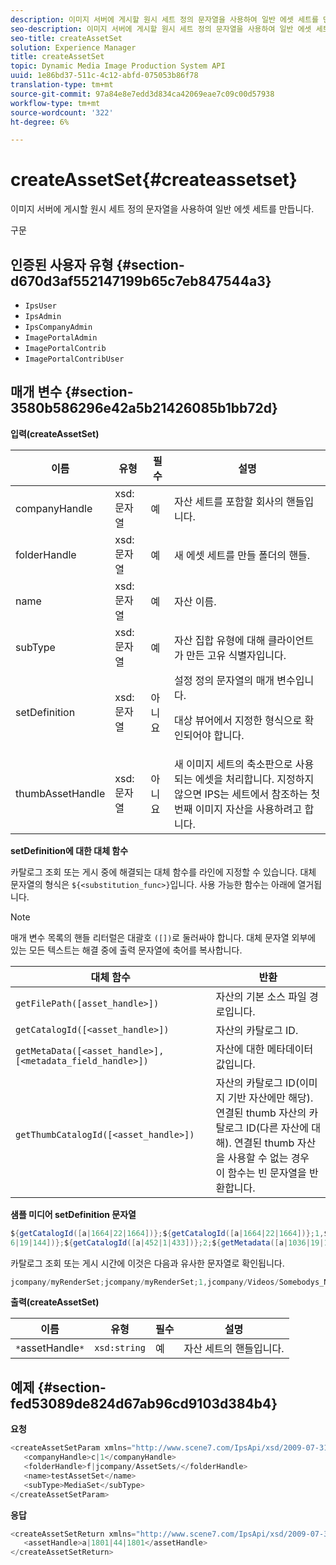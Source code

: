 ```yaml
---
description: 이미지 서버에 게시할 원시 세트 정의 문자열을 사용하여 일반 에셋 세트를 만듭니다.
seo-description: 이미지 서버에 게시할 원시 세트 정의 문자열을 사용하여 일반 에셋 세트를 만듭니다.
seo-title: createAssetSet
solution: Experience Manager
title: createAssetSet
topic: Dynamic Media Image Production System API
uuid: 1e86bd37-511c-4c12-abfd-075053b86f78
translation-type: tm+mt
source-git-commit: 97a84e8e7edd3d834ca42069eae7c09c00d57938
workflow-type: tm+mt
source-wordcount: '322'
ht-degree: 6%

---
```



# createAssetSet{#createassetset}

이미지 서버에 게시할 원시 세트 정의 문자열을 사용하여 일반 에셋 세트를 만듭니다.

구문

## 인증된 사용자 유형 {#section-d670d3af552147199b65c7eb847544a3}

* `IpsUser`
* `IpsAdmin`
* `IpsCompanyAdmin`
* `ImagePortalAdmin`
* `ImagePortalContrib`
* `ImagePortalContribUser`

## 매개 변수 {#section-3580b586296e42a5b21426085b1bb72d}

**입력(createAssetSet)**

<table id="table_2C70C33A127242FC828FCD8EC852E1EC"> 
 <thead> 
  <tr> 
   <th colname="col1" class="entry"> 이름 </th> 
   <th colname="col2" class="entry"> 유형 </th> 
   <th colname="col3" class="entry"> 필수 </th> 
   <th colname="col4" class="entry"> 설명 </th> 
  </tr> 
 </thead>
 <tbody> 
  <tr> 
   <td colname="col1"> <span class="codeph"> <span class="varname"> companyHandle  </span> </span> </td> 
   <td colname="col2"> <span class="codeph"> xsd:문자열  </span> </td> 
   <td colname="col3"> 예 </td> 
   <td colname="col4"> 자산 세트를 포함할 회사의 핸들입니다. </td> 
  </tr> 
  <tr> 
   <td colname="col1"> <span class="codeph"> <span class="varname"> folderHandle  </span> </span> </td> 
   <td colname="col2"> <span class="codeph"> xsd:문자열  </span> </td> 
   <td colname="col3"> 예 </td> 
   <td colname="col4"> 새 에셋 세트를 만들 폴더의 핸들. </td> 
  </tr> 
  <tr> 
   <td colname="col1"> <span class="codeph"> <span class="varname"> name  </span> </span> </td> 
   <td colname="col2"> <span class="codeph"> xsd:문자열  </span> </td> 
   <td colname="col3"> 예 </td> 
   <td colname="col4"> 자산 이름. </td> 
  </tr> 
  <tr> 
   <td colname="col1"> <span class="codeph"> <span class="varname"> subType  </span> </span> </td> 
   <td colname="col2"> <span class="codeph"> xsd:문자열  </span> </td> 
   <td colname="col3"> 예 </td> 
   <td colname="col4"> 자산 집합 유형에 대해 클라이언트가 만든 고유 식별자입니다. </td> 
  </tr> 
  <tr> 
   <td colname="col1"> <span class="codeph"> <span class="varname"> setDefinition  </span> </span> </td> 
   <td colname="col2"> <span class="codeph"> xsd:문자열  </span> </td> 
   <td colname="col3"> 아니요 </td> 
   <td colname="col4"> 설정 정의 문자열의 매개 변수입니다. <p>대상 뷰어에서 지정한 형식으로 확인되어야 합니다. </p> </td> 
  </tr> 
  <tr> 
   <td colname="col1"> <span class="codeph"> <span class="varname"> thumbAssetHandle  </span> </span> </td> 
   <td colname="col2"> <span class="codeph"> xsd:문자열  </span> </td> 
   <td colname="col3"> 아니요 </td> 
   <td colname="col4"> 새 이미지 세트의 축소판으로 사용되는 에셋을 처리합니다. 지정하지 않으면 IPS는 세트에서 참조하는 첫 번째 이미지 자산을 사용하려고 합니다. </td> 
  </tr> 
 </tbody> 
</table>

**setDefinition에 대한 대체 함수**

카탈로그 조회 또는 게시 중에 해결되는 대체 함수를 라인에 지정할 수 있습니다. 대체 문자열의 형식은 `${<substitution_func>}`입니다. 사용 가능한 함수는 아래에 열거됩니다.

>[!NOTE]
>
>매개 변수 목록의 핸들 리터럴은 대괄호 `([])`로 둘러싸야 합니다. 대체 문자열 외부에 있는 모든 텍스트는 해결 중에 출력 문자열에 축어를 복사합니다.

| **대체 함수** | **반환** |
|---|---|
| `getFilePath([asset_handle>])` | 자산의 기본 소스 파일 경로입니다. |
| `getCatalogId([<asset_handle>])` | 자산의 카탈로그 ID. |
| `getMetaData([<asset_handle>], [<metadata_field_handle>])` | 자산에 대한 메타데이터 값입니다. |
| `getThumbCatalogId([<asset_handle>])` | 자산의 카탈로그 ID(이미지 기반 자산에만 해당).연결된 thumb 자산의 카탈로그 ID(다른 자산에 대해). 연결된 thumb 자산을 사용할 수 없는 경우 이 함수는 빈 문자열을 반환합니다. |

**샘플 미디어 setDefinition 문자열**

```java
${getCatalogId([a|1664|22|1664])};${getCatalogId([a|1664|22|1664])};1,${getFilePath([a|103 
6|19|144])};${getCatalogId([a|452|1|433])};2;${getMetadata([a|1036|19|144], [m|1|ASSET|SharedDateField])} 
```

카탈로그 조회 또는 게시 시간에 이것은 다음과 유사한 문자열로 확인됩니다.

```java
jcompany/myRenderSet;jcompany/myRenderSet;1,jcompany/Videos/Somebodys_N08275_flv.flv;jcomp any/myimg-1;2;20090703 10:05:53
```

**출력(createAssetSet)**

| 이름 | 유형 | 필수 | 설명 |
|---|---|---|---|
| `*`assetHandle`*` | `xsd:string` | 예 | 자산 세트의 핸들입니다. |

## 예제 {#section-fed53089de824d67ab96cd9103d384b4}

**요청**

```java
<createAssetSetParam xmlns="http://www.scene7.com/IpsApi/xsd/2009-07-31"> 
   <companyHandle>c|1</companyHandle> 
   <folderHandle>f|jcompany/AssetSets/</folderHandle> 
   <name>testAssetSet</name> 
   <subType>MediaSet</subType> 
</createAssetSetParam>
```

**응답**

```java
<createAssetSetReturn xmlns="http://www.scene7.com/IpsApi/xsd/2009-07-31"> 
   <assetHandle>a|1801|44|1801</assetHandle> 
</createAssetSetReturn>
```

